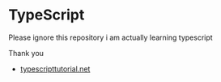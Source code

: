 # TypeScript
Please ignore this repository i am actually learning typescript 



Thank you 

- [typescripttutorial.net](typescripttutorial)
